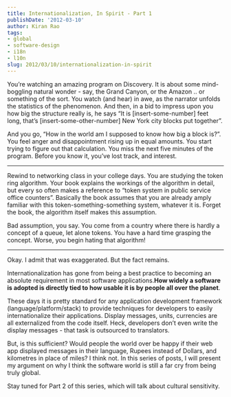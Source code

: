 ```yaml
--- 
title: Internationalization, In Spirit - Part 1 
publishDate: '2012-03-10' 
author: Kiran Rao 
tags: 
- global 
- software-design 
- i18n 
- l10n
slug: 2012/03/10/internationalization-in-spirit
---
```


You’re watching an amazing program on Discovery. It is about some mind-boggling natural wonder - say, the Grand Canyon, or the Amazon .. or something of the sort. You watch (and hear) in awe, as the narrator unfolds the statistics of the phenomenon. And then, in a bid to impress upon you how big the structure really is, he says “It is [insert-some-number] feet long, that’s [insert-some-other-number] New York city blocks put together”. 

And you go, “How in the world am I supposed to know how big a block is?”. You feel anger and disappointment rising up in equal amounts. You start trying to figure out that calculation. You miss the next five minutes of the program. Before you know it, you’ve lost track, and interest. 

----

Rewind to networking class in your college days. You are studying the token ring algorithm. Your book explains the workings of the algorithm in detail, but every so often makes a reference to “token system in public service office counters”. Basically the book assumes that you are already amply familiar with this token-something-something system, whatever it is. Forget the book, the algorithm itself makes this assumption. 

Bad assumption, you say. You come from a country where there is hardly a concept of a queue, let alone tokens. You have a hard time grasping the concept. Worse, you begin hating that algorithm! 

----

Okay. I admit that was exaggerated. But the fact remains. 

Internationalization has gone from being a best practice to becoming an absolute requirement in most software applications.**How widely a software is adopted is directly tied to how usable it is by people all over the planet**. 

These days it is pretty standard for any application development framework (language/platform/stack) to provide techniques for developers to easily internationalize their applications. Display messages, units, currencies are all externalized from the code itself. Heck, developers don’t even write the display messages - that task is outsourced to translators. 

But, is this sufficient? Would people the world over be happy if their web app displayed messages in their language, Rupees instead of Dollars, and kilometres in place of miles? I think not. In this series of posts, I will present my argument on why I think the software world is still a far cry from being truly global. 

Stay tuned for Part 2 of this series, which will talk about cultural sensitivity.